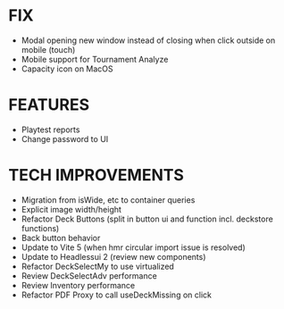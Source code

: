 # FIX
- Modal opening new window instead of closing when click outside on mobile (touch)
- Mobile support for Tournament Analyze
- Capacity icon on MacOS

# FEATURES
- Playtest reports
- Change password to UI

# TECH IMPROVEMENTS
- Migration from isWide, etc to container queries
- Explicit image width/height
- Refactor Deck Buttons (split in button ui and function incl. deckstore functions)
- Back button behavior
- Update to Vite 5 (when hmr circular import issue is resolved)
- Update to Headlessui 2 (review new components)
- Refactor DeckSelectMy to use virtualized
- Review DeckSelectAdv performance
- Review Inventory performance
- Refactor PDF Proxy to call useDeckMissing on click
